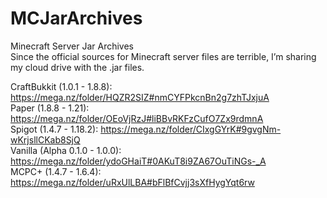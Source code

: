 # MCJarArchives
Minecraft Server Jar Archives <br>
Since the official sources for Minecraft server files are terrible, I’m sharing my cloud drive with the .jar files.

CraftBukkit (1.0.1 - 1.8.8): https://mega.nz/folder/HQZR2SIZ#nmCYFPkcnBn2g7zhTJxjuA <br>
Paper (1.8.8 - 1.21): https://mega.nz/folder/OEoVjRzJ#liBBvRKFzCufO7Zx9rdmnA <br>
Spigot (1.4.7 - 1.18.2): https://mega.nz/folder/CIxgGYrK#9gvgNm-wKrjsllCKab8SjQ <br>
Vanilla (Alpha 0.1.0 - 1.0.0): https://mega.nz/folder/ydoGHaiT#0AKuT8i9ZA67OuTiNGs-_A <br>
MCPC+ (1.4.7 - 1.6.4): https://mega.nz/folder/uRxUlLBA#bFlBfCvjj3sXfHygYqt6rw <br>
